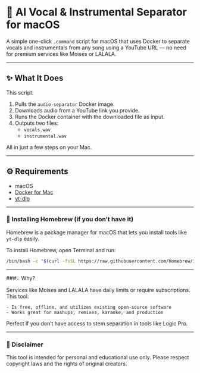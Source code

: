 # 🎵 AI Vocal & Instrumental Separator for macOS

A simple one-click `.command` script for macOS that uses Docker to separate vocals and instrumentals from any song using a YouTube URL — no need for premium services like Moises or LALALA.

---

## ✨ What It Does

This script:

1. Pulls the `audio-separator` Docker image.
2. Downloads audio from a YouTube link you provide.
3. Runs the Docker container with the downloaded file as input.
4. Outputs two files:
   - `vocals.wav`
   - `instrumental.wav`

All in just a few steps on your Mac.

---

## ⚙️ Requirements

- macOS
- [Docker for Mac](https://www.docker.com/products/docker-desktop)
- [yt-dlp](https://github.com/yt-dlp/yt-dlp)

---

### 🧰 Installing Homebrew (if you don’t have it)

Homebrew is a package manager for macOS that lets you install tools like `yt-dlp` easily.

To install Homebrew, open Terminal and run:

```bash
/bin/bash -c "$(curl -fsSL https://raw.githubusercontent.com/Homebrew/install/HEAD/install.sh)"
```
---

###💡 Why?

Services like Moises and LALALA have daily limits or require subscriptions. This tool:

    - Is free, offline, and utilizes existing open-source software
    - Works great for mashups, remixes, karaoke, and production

Perfect if you don’t have access to stem separation in tools like Logic Pro.

---

### 🚧 Disclaimer

This tool is intended for personal and educational use only. Please respect copyright laws and the rights of original creators.
